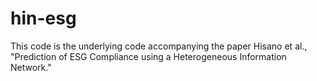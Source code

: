 # hin-esg

This code is the underlying code accompanying the paper Hisano et al., "Prediction of ESG Compliance using a Heterogeneous Information Network." 

